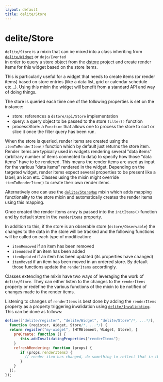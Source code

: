 ```yaml
---
layout: default
title: delite/Store
---
```


# delite/Store

`delite/Store` is a mixin that can be mixed into a class inheriting from [`delite/Widget`](Widget.md) or `dojo/Evented`  
in order to query a store object from the [dstore](https://github.com/SitePen/dstore/blob/master/README.md) project and 
create render items for this widget based on the store items.

This is particularly useful for a widget that needs to create items (or render items) based on store entries
(like a data list, grid or calendar schedule etc...). Using this mixin the widget will benefit from a standard API and
way of doing things.

The store is queried each time one of the following properties is set on the instance:
  * store: references a `dstore/api/Store` implementation
  * query: a query object to be passed to the store `filter()` function
  * processStore: a `Function` that allows one to process the store to sort or slice it once the filter query has been run.
   
When the store is queried, render items are created using the `itemToRenderItem()` function which by default just returns the
store item. Render items are typically used in widgets rendering several "data items" (arbitrary number of items
connected to data) to specify how those "data items" have to be rendered. This means the render items are used as input
for the various "data items" rendered in the widget. Depending on the targeted widget, render items expect several
properties to be present like a label, an icon etc. Classes using the mixin might override `itemToRenderItem()` to create
their own render items.

Alternatively one can use the [`delite/StoreMap`](StoreMap.md) mixin which adds mapping functionality to the store
mixin and automatically creates the render items using this mapping.

Once created the render items array is passed into the `initItems()` function and by default store in the
`renderItems` property.

In addition to this, if the store is an obserable store (`dstore/Observable`) the changes to the data in the store will
be tracked and the following functions will be called on each type of modification:
  * `itemRemoved` if an item has been removed
  * `itemAdded` if an item has been added
  * `itemUpdated` if an item has been updated (its properties have changed)
  * `itemMoved` if an item has been moved in an ordered store.
By default those functions update the `renderItems` accordingly.

Classes extending the mixin have two ways of leveraging the work of `delite/Store`. They can either listen to the changes
to the `renderItems` property or redefine the various functions of the mixin to be notified of changes made to the render
items.

Listening to changes of `renderItems` is best done by adding the `renderItems` property as a property triggering 
invalidation using [`delite/Invalidating`](Invalidating.md). This can be done as follows:

```js
define(["delite/register", "delite/Widget", "delite/Store"/*, ...*/], 
  function (register, Widget, Store/*, ...*/) {
  return register("my-widget", [HTMElement, Widget, Store], {
    preCreate: function () {
       this.addInvalidatingProperties("renderItems");
    }
    refreshRendering: function (props) {
       if (props.renderItems) {
         // render item has changed, do something to reflect that in the rendering
       }
    }
  });
});
```
